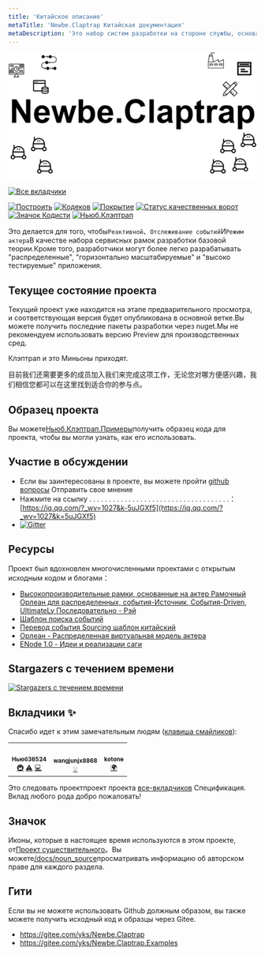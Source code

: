 ```yaml
---
title: 'Китайское описание'
metaTitle: 'Newbe.Claptrap Китайская документация'
metaDescription: 'Это набор систем разработки на стороне службы, основанных на «реактивной», «прослеживаемости событий» и «режиме актера» в качестве основных теорий.Кроме того, разработчики могут более легко разрабатывать "распределенные", "горизонтально масштабируемые" и "высоко тестируемые" приложения.'
---
```


![Ньюб.Клэптрап](https://raw.githubusercontent.com/newbe36524/Newbe.Claptrap/develop/docs/main_banner.png)

<!-- ALL-CONTRIBUTORS-BADGE:START - Do not remove or modify this section -->
[![Все вкладчики](https://img.shields.io/badge/all_contributors-3-orange.svg?style=flat-square)](#contributors-)
<!-- ALL-CONTRIBUTORS-BADGE:END -->

[![Построить](https://github.com/newbe36524/Newbe.Claptrap/workflows/Claptrap/badge.svg)](https://github.com/newbe36524/Newbe.Claptrap/actions) [![Кодеков](https://img.shields.io/codecov/c/github/newbe36524/Newbe.Claptrap)](https://codecov.io/gh/newbe36524/Newbe.Claptrap) [![Покрытие](https://sonarcloud.io/api/project_badges/measure?project=newbe36524_Newbe.Claptrap&metric=coverage)](https://sonarcloud.io/dashboard?id=newbe36524_Newbe.Claptrap) [![Статус качественных ворот](https://sonarcloud.io/api/project_badges/measure?project=newbe36524_Newbe.Claptrap&metric=alert_status)](https://sonarcloud.io/dashboard?id=newbe36524_Newbe.Claptrap) [![Значок Кодисти](https://api.codacy.com/project/badge/Grade/1fd0e7443364414ca0003dab27f9f9b8)](https://www.codacy.com/manual/472158246/Newbe.Claptrap?utm_source=github.com&utm_medium=referral&utm_content=newbe36524/Newbe.Claptrap&utm_campaign=Badge_Grade) [![Ньюб.Клэптрап](https://img.shields.io/nuget/v/Newbe.Claptrap?label=Newbe.Claptrap%20nuget&logo=Newbe.Claptrap&style=flat-square)](https://www.nuget.org/packages/Newbe.Claptrap/)

Это делается для того, чтобы`Реактивной`、`Отслеживание событий`И`Режим актера`В качестве набора сервисных рамок разработки базовой теории.Кроме того, разработчики могут более легко разрабатывать "распределенные", "горизонтально масштабируемые" и "высоко тестируемые" приложения.

## Текущее состояние проекта

Текущий проект уже находится на этапе предварительного просмотра, и соответствующая версия будет опубликована в основной ветке.Вы можете получить последние пакеты разработки через nuget.Мы не рекомендуем использовать версию Preview для производственных сред.

Клэптрап и это Миньоны приходят.

目前我们还需要更多的成员加入我们来完成这项工作，无论您对哪方便感兴趣，我们相信您都可以在这里找到适合你的参与点。

## Образец проекта

Вы можете[Ньюб.Клэптрап.Примеры](https://github.com/newbe36524/Newbe.Claptrap.Examples)получить образец кода для проекта, чтобы вы могли узнать, как его использовать.

## Участие в обсуждении

- Если вы заинтересованы в проекте, вы можете пройти [github вопросы](https://github.com/newbe36524/Newbe.Claptrap/issues) Отправить свое мнение
- Нажмите на ссылку . . . . . . . . . . . . . . . . . . . . . . . . . . . . . . . . . . . .：[https://jq.qq.com/?_wv=1027&k-5uJGXf5](https://jq.qq.com/?_wv=1027&k=5uJGXf5)
- [![Gitter](https://badges.gitter.im/newbe-claptrap/community.svg)](https://gitter.im/newbe-claptrap/community?utm_source=badge&utm_medium=badge&utm_campaign=pr-badge)

## Ресурсы

Проект был вдохновлен многочисленными проектами с открытым исходным кодом и блогами：

- [Высокопроизводительные рамки, основанные на актер Рамочный Орлеан для распределенных, события-Источник, События-Driven, UltimateLy Последовательно - Рэй](https://github.com/RayTale/Ray)
- [Шаблон поиска событий](https://docs.microsoft.com/en-us/previous-versions/msp-n-p/dn589792%28v%3dpandp.10%29)
- [Перевод события Sourcing шаблон китайский](https://www.infoq.cn/article/event-sourcing)
- [Орлеан - Распределенная виртуальная модель актера](https://github.com/dotnet/orleans)
- [ENode 1.0 - Идеи и реализации саги](http://www.cnblogs.com/netfocus/p/3149156.html)

## Stargazers с течением времени

[![Stargazers с течением времени](https://starchart.cc/newbe36524/Newbe.Claptrap.svg)](https://starchart.cc/newbe36524/Newbe.Claptrap)

## Вкладчики ✨

Спасибо идет к этим замечательным людям ([клавиша смайликов](https://allcontributors.org/docs/en/emoji-key)):

<!-- ALL-CONTRIBUTORS-LIST:START - Do not remove or modify this section -->
<!-- prettier-ignore-start -->
<!-- markdownlint-disable -->
<table>
  <tr>
    <td align="center"><a href="https://www.newbe.pro"><img src="https://avatars1.githubusercontent.com/u/7685462?v=4" width="100px;" alt=""/><br /><sub><b>Ньюб36524</b></sub></a><br /><a href="#infra-newbe36524" title="Infrastructure (Hosting, Build-Tools, etc)">🚇</a> <a href="https://github.com/newbe36524/Newbe.Claptrap/commits?author=newbe36524" title="Tests">⚠️</a> <a href="https://github.com/newbe36524/Newbe.Claptrap/commits?author=newbe36524" title="Code">💻</a></td>
    <td align="center"><a href="https://github.com/wangjunjx8868"><img src="https://avatars3.githubusercontent.com/u/5389565?v=4" width="100px;" alt=""/><br /><sub><b>wangjunjx8868</b></sub></a><br /><a href="#example-wangjunjx8868" title="Examples">💡</a></td>
    <td align="center"><a href="https://github.com/kotoneme"><img src="https://avatars3.githubusercontent.com/u/43395111?v=4" width="100px;" alt=""/><br /><sub><b>kotone</b></sub></a><br /><a href="#translation-kotoneme" title="Translation">🌍</a></td>
  </tr>
</table>

<!-- markdownlint-enable -->
<!-- prettier-ignore-end -->
<!-- ALL-CONTRIBUTORS-LIST:END -->

Это следовать проектпроект проекта [все-вкладчиков](https://github.com/all-contributors/all-contributors) Спецификация. Вклад любого рода добро пожаловать!

## Значок

Иконы, которые в настоящее время используются в этом проекте, от[Проект существительного](https://thenounproject.com/)。Вы можете[/docs/noun_source](https://github.com/newbe36524/Newbe.Claptrap/tree/master/docs/noun_source)просматривать информацию об авторском праве для каждого раздела.

## Гити

Если вы не можете использовать Github должным образом, вы также можете получить исходный код и образцы через Gitee.

- <https://gitee.com/yks/Newbe.Claptrap>
- <https://gitee.com/yks/Newbe.Claptrap.Examples>
